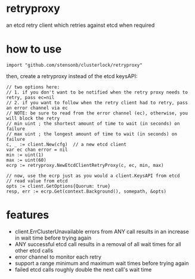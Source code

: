 # retryproxy

an etcd retry client which retries against etcd when required

# how to use

```
import "github.com/stensonb/clusterlock/retryproxy"
```

then, create a retryproxy instead of the etcd keysAPI:

```
// two options here:
// 1. if you don't want to be notified when the retry proxy needs to retry, pass ec=nil
// 2. if you want to follow when the retry client had to retry, pass an error channel via ec
// NOTE: be sure to read from the error channel (ec), otherwise, you will block the retry
// min uint ; the shortest amount of time to wait (in seconds) on failure
// max uint ; the longest amount of time to wait (in seconds) on failure
c, _ := client.New(cfg)  // a new etcd client
var ec chan error = nil
min := uint(1)
max := uint(60)
ecrp := retryproxy.NewEtcdClientRetryProxy(c, ec, min, max)

// now, use the ecrp just as you would a client.KeysAPI from etcd
// read value from etcd
opts := client.GetOptions{Quorum: true}
resp, err := ecrp.Get(context.Background(), somepath, &opts)
```

# features

* client.ErrClusterUnavailable errors from ANY call results in an increase in wait time before trying again
* ANY successful etcd call results in a removal of all wait times for all other etcd calls
* error channel to monitor each retry
* support a range minimum and maximum wait times before trying again
* failed etcd calls roughly double the next call's wait time
